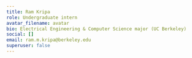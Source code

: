 ```yaml
---
title: Ram Kripa
role: Undergraduate intern
avatar_filename: avatar
bio: Electrical Engineering & Computer Science major (UC Berkeley)
social: []
email: ram.m.kripa@berkeley.edu
superuser: false
---
```

